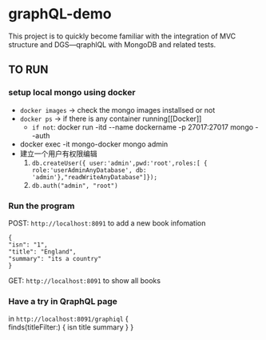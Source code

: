 # graphQL-demo
This project is to quickly become familiar with the integration of MVC structure and DGS—qraphlQL with MongoDB and related tests.



## TO RUN 

### setup local mongo using docker
- `docker images` -> check the mongo images installsed or not
- `docker ps` -> if there is any container running[[Docker]]
	-   `if not`: docker run -itd --name dockername -p 27017:27017 mongo --auth
-   docker exec -it mongo-docker mongo admin
-  建立一个用户有权限编辑
    1. `db.createUser({ user:'admin',pwd:'root',roles:[ { role:'userAdminAnyDatabase', db: 'admin'},"readWriteAnyDatabase"]});`
    2. `db.auth("admin", "root")`
		
### Run the program
POST:	`http://localhost:8091` to add a new book infomation

    {
	"isn": "1",
	"title": "England",
	"summary": "its a country"
	}
GET:    `http://localhost:8091` to show all books

### Have a try in QraphQL page
in `http://localhost:8091/graphiql`
    {	
	finds(titleFilter:)
	{ isn
	  title
	  summary
	}
    }
